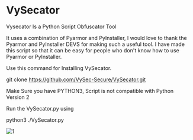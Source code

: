 # VySecator
Vysecator Is a Python Script Obfuscator Tool

It uses a combination of Pyarmor and PyInstaller, I would love to thank the Pyarmor and PyInstaller DEVS for making such a useful tool. 
I have made this script so that it can be easy for people who don't know how to use Pyarmor or PyInstaller.

Use this command for Installing VySecator.

git clone https://github.com/VySec-Secure/VySecator.git

Make Sure you have PYTHON3, Script is not compatible with Python Version 2

Run the VySecator.py using 

python3 ./VySecator.py

![1](https://user-images.githubusercontent.com/67494275/85947264-3890b880-b967-11ea-9902-581bd2fb8ce2.JPG)

